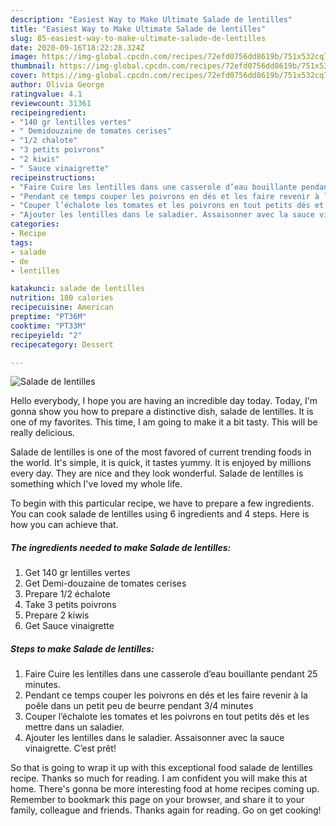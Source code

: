 ```yaml
---
description: "Easiest Way to Make Ultimate Salade de lentilles"
title: "Easiest Way to Make Ultimate Salade de lentilles"
slug: 85-easiest-way-to-make-ultimate-salade-de-lentilles
date: 2020-09-16T18:22:28.324Z
image: https://img-global.cpcdn.com/recipes/72efd0756dd8619b/751x532cq70/salade-de-lentilles-photo-principale-de-la-recette.jpg
thumbnail: https://img-global.cpcdn.com/recipes/72efd0756dd8619b/751x532cq70/salade-de-lentilles-photo-principale-de-la-recette.jpg
cover: https://img-global.cpcdn.com/recipes/72efd0756dd8619b/751x532cq70/salade-de-lentilles-photo-principale-de-la-recette.jpg
author: Olivia George
ratingvalue: 4.1
reviewcount: 31361
recipeingredient:
- "140 gr lentilles vertes"
- " Demidouzaine de tomates cerises"
- "1/2 chalote"
- "3 petits poivrons"
- "2 kiwis"
- " Sauce vinaigrette"
recipeinstructions:
- "Faire Cuire les lentilles dans une casserole d’eau bouillante pendant 25 minutes."
- "Pendant ce temps couper les poivrons en dés et les faire revenir à la poêle dans un petit peu de beurre pendant 3/4 minutes"
- "Couper l’échalote les tomates et les poivrons en tout petits dés et les mettre dans un saladier."
- "Ajouter les lentilles dans le saladier. Assaisonner avec la sauce vinaigrette. C’est prêt!"
categories:
- Recipe
tags:
- salade
- de
- lentilles

katakunci: salade de lentilles 
nutrition: 180 calories
recipecuisine: American
preptime: "PT36M"
cooktime: "PT33M"
recipeyield: "2"
recipecategory: Dessert

---
```



![Salade de lentilles](https://img-global.cpcdn.com/recipes/72efd0756dd8619b/751x532cq70/salade-de-lentilles-photo-principale-de-la-recette.jpg)

Hello everybody, I hope you are having an incredible day today. Today, I'm gonna show you how to prepare a distinctive dish, salade de lentilles. It is one of my favorites. This time, I am going to make it a bit tasty. This will be really delicious.



Salade de lentilles is one of the most favored of current trending foods in the world. It's simple, it is quick, it tastes yummy. It is enjoyed by millions every day. They are nice and they look wonderful. Salade de lentilles is something which I've loved my whole life.


To begin with this particular recipe, we have to prepare a few ingredients. You can cook salade de lentilles using 6 ingredients and 4 steps. Here is how you can achieve that.

<!--inarticleads1-->

##### The ingredients needed to make Salade de lentilles:

1. Get 140 gr lentilles vertes
1. Get  Demi-douzaine de tomates cerises
1. Prepare 1/2 échalote
1. Take 3 petits poivrons
1. Prepare 2 kiwis
1. Get  Sauce vinaigrette




<!--inarticleads2-->

##### Steps to make Salade de lentilles:

1. Faire Cuire les lentilles dans une casserole d’eau bouillante pendant 25 minutes.
1. Pendant ce temps couper les poivrons en dés et les faire revenir à la poêle dans un petit peu de beurre pendant 3/4 minutes
1. Couper l’échalote les tomates et les poivrons en tout petits dés et les mettre dans un saladier.
1. Ajouter les lentilles dans le saladier. Assaisonner avec la sauce vinaigrette. C’est prêt!




So that is going to wrap it up with this exceptional food salade de lentilles recipe. Thanks so much for reading. I am confident you will make this at home. There's gonna be more interesting food at home recipes coming up. Remember to bookmark this page on your browser, and share it to your family, colleague and friends. Thanks again for reading. Go on get cooking!
